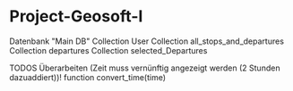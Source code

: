 # Project-Geosoft-I
Datenbank "Main DB"
    Collection User
    Collection all_stops_and_departures
    Collection departures
    Collection selected_Departures


TODOS
    Überarbeiten (Zeit muss vernünftig angezeigt werden (2 Stunden dazuaddiert))! function convert_time(time)